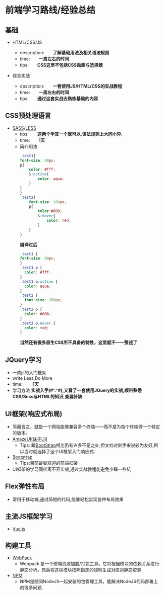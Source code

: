 # 前端学习路线/经验总结
## 基础
* HTML/CSS/JS 
  * description:&emsp;&emsp;**了解基础用法及相关语法规则** 
  * time:&emsp;&emsp;**一周左右的时间**
  * tips:&emsp;&emsp;**CSS这里不包括CSS动画与选择器**

* 综合实战 
  * description:&emsp;&emsp;**一套使用JS/HTML/CSS的实战教程**
  * time:&emsp;&emsp;**一周左右的时间**
  * tips:&emsp;&emsp;**通过这套实战去熟练基础的内容**

## CSS预处理语言
* [SASS](https://www.sass.hk/)/[LESS](http://lesscss.cn/)
  * tips:&emsp;&emsp;**这两个学其一个就可以,语法规则上大同小异**.
  * time:&emsp;&emsp;**1天**
  * 简介用法
    ```SCSS
    .test1{
    font-size: 90px;
    p{
        color: #fff;
        &:active{
            color: aqua;
        }
    }
    }
    .test2{
        font-size: 100px;
        p{
            color:#000;
            &:hover{
                color: red;
            }
        }
    }
    ```
    **编译过后**
    ```CSS
    .test1 {
    font-size: 90px;
    }
    .test1 p {
      color: #fff;
    }
    .test1 p:active {
      color: aqua;
    }
    .test2 {
      font-size: 100px;
    }
    .test2 p {
      color: #000;
    }
    .test2 p:hover {
      color: red;
    }

    ```
    **当然还有很多原生CSS所不具备的特性，这里就不一一赘述了**

## JQuery学习
  * 一款js的入门框架
  * write Less,Do More
  * time:&emsp;&emsp; **1天**
  * 学习方法 **实战入手(#^.^#),又看了一套使用JQuery的实战,顺带熟悉CSS/Scss与HTML的知识,查漏补缺.**

## UI框架(响应式布局)
  * 简而言之，就是一个网站能够兼容多个终端——而不是为每个终端做一个特定的版本。  
  * [AmazeUI(妹子UI)](http://amazeui.org/) 
    * Tips: 跟[BootStrap](http://www.bootcss.com/)相比仍有许多不足之处,但文档对新手来说较为友好,所以当时就选择了这个UI框架入门响应式.
  * [Bootstrap](http://www.bootcss.com/)
    * Tips:目前最受欢迎的前端框架
  * UI框架的学习同样离不开实战,通过实战教程能避免少踩一些坑

## Flex弹性布局
* 常用于移动端,通过简短的代码,能够轻松实现各种布局效果

## 主流JS框架学习
* [Vue.js](https://cn.vuejs.org/index.html)
  
## 构建工具
* [WebPack](https://webpack.js.org/)
  * Webpack 是一个前端资源加载/打包工具。它将根据模块的依赖关系进行静态分析，然后将这些模块按照指定的规则生成对应的静态资源
* [NPM](https://www.npmjs.com.cn/)
  * NPM是随同NodeJS一起安装的包管理工具，能解决NodeJS代码部署上的很多问题.
